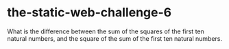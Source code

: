 # the-static-web-challenge-6

What is the difference between the sum of the squares of the first ten natural numbers, and the square of the sum of the first ten natural numbers.
